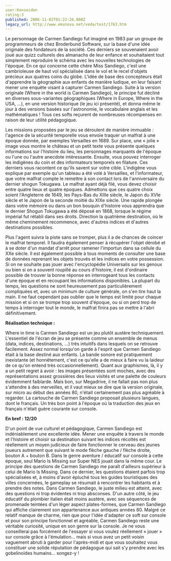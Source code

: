 ```yaml
---
user:Kenseiden
rating:3
published: 2006-11-02T01:22:26.000Z
legacy_url: http://www.emunova.net/veda/test/1763.htm
---
```

Le personnage de Carmen Sandiego fut imaginé en 1983 par un groupe de programmeurs de chez Broderbund Software, sur la base d'une idée originale des fondateurs de la société. Ces derniers se souvenaient avoir joué aux quizz culturels des almanachs de leur enfance et souhaitaient tout simplement reproduire le schéma avec les nouvelles technologies de l'époque. En ce qui concerne cette chère Miss Sandiego, c'est une cambrioleuse de haut vol spécialisée dans le vol et le recel d'objets précieux aux quatres coins du globe. L'idée de base des concepteurs était d'apprendre la géographie aux enfants de manière ludique, en leur faisant mener une enquête visant à capturer Carmen Sandiego. Suite à la version originale (Where in the world is Carmen Sandiego), le principe fut décliné en diverses sous-variantes géographiques (Where in Europe, Where in the USA, ...), en une version historique (le jeu ici présenté), et donna même le jour à des versions basées sur l'astronomie, le vocabulaire anglais et les mathématiques ! Tous ces softs reçurent de nombreuses récompenses en raison de leur utilité pédagogique.  

  

Les missions proposées par le jeu se déroulent de manière immuable : l'agence de la sécurité temporelle vous envoie traquer un malfrat à une époque donnée, par exemples Versailles en 1689\. Sur place, une « jolie » image vous montre le château et un petit texte vous présente quelques informations sur l'histoire du lieu, les personnages marquants de l'époque ou l'une ou l'autre anecdote intéressante. Ensuite, vous pouvez interroger les indigènes du coin et des informateurs temporels en filature. Ces derniers vous racontent ce qu'ils savent sur votre cible. L'indigène vous explique par exemple qu'un tableau a été volé à Versailles, et l'informateur, que votre malfrat compte le remettre à son contact lors de l'anniversaire du dernier shogun Tokugawa. Le malfrat ayant déjà filé, vous devez choisir entre quatre lieux et quatre époques. Admettons que ces quatre choix soient l'Angleterre de 1649, les Pays-Bas du XIIIe siècle, le Japon du XVIe siècle et le Japon de la seconde moitié du XIXe siècle. Une rapide plongée dans votre mémoire ou dans un bon bouquin d'histoire vous apprendra que le dernier Shogun Tokugawa a été déposé en 1868, lorsque le régime impérial fut rétabli dans ses droits. Direction la quatrième destination, où le même cheminement recommence, avec d'autres indices et d'autres destinations possibles.  

  

Plus l'agent suivra la piste sans se tromper, plus il a de chances de coincer le malfrat temporel. Il faudra également penser à récupérer l'objet dérobé et à se doter d'un mandat d'arrêt pour ramener l'importun dans sa cellule du XXe siècle. Il est également possible à tous moments de consulter une base de données reprenant les objets trouvés et les indices en votre possession. Si on ne souhaite pas jouer avec l'encyclopédie Universalis sur les genoux ou bien si on a souvent roupillé au cours d'histoire, il est d'ordinaire possible de trouver la bonne réponse en interrogeant tous les contacts d'une époque et en recoupant les informations disponibles. La plupart du temps, les questions ne sont heureusement pas particulièrement compliquées et, avec un minimum de culture générale, on s'en tire haut la main. Il ne faut cependant pas oublier que le temps est limité pour chaque mission et si on se trompe trop souvent d'époque, ou si on perd trop de temps à interroger tout le monde, le malfrat finira pas se mettre à l'abri définitivement.  

  

**Réalisation technique :**  

Where in time is Carmen Sandiego est un jeu plutôt austère techniquement. L'essentiel de l'écran de jeu se présente comme un ensemble de menus (data, indices, destinations, ...) très intuitifs dans lesquels on se retrouve facilement. Assez normal lorsqu'on garde à l'esprit que Carmen Sandiego était à la base destiné aux enfants. La bande sonore est pratiquement inexistante (et honnêtement, c'est ce qu'elle a de mieux à faire vu la laideur de ce qu'on entend très occasionnellement). Quant aux graphismes, là, il y a un petit regret à avoir : les images présentées sont moches, avec des représentations assez grossières des lieux visités et une palette de couleurs évidemment faiblarde. Mais bon, sur Megadrive, il ne fallait pas non plus s'attendre à des merveilles, et il vaut mieux se dire que la version originale, sur micro au début des années 80, n'était certainement pas plus agréable à regarder. La cartouche de Carmen Sandiego proposait plusieurs langues, dont le français. Un très bon point à l'époque où la traduction des jeux en français n'était guère courante sur console.  

  

**En bref : 12/20**  

D'un point de vue culturel et pédagogique, Carmen Sandiego est indéniablement une excellente idée. Mener une enquête à travers le monde et l'histoire et choisir sa destination suivant les indices récoltés est réellement un moyen judicieux de faire fonctionner le cerveau des jeunes joueurs autrement que suivant le mode flèche gauche / flèche droite, bouton A + bouton B. Dans le genre aventure / éducatif sur console à cette époque, seul Mario Is Missing sur Super NES jouait dans la même cour. Le principe des questions de Carmen Sandiego me paraît d'ailleurs supérieur à celui de Mario Is Missing. Dans ce dernier, les questions étaient parfois trop spécialisées et, à moins d'avoir épluché tous les guides touristiques des villes concernées, le gameplay se résumait à rencontrer les habitants et à prendre des notes. Dans Carmen Sandiego, le juste milieu est atteint, avec des questions ni trop évidentes ni trop absconses. D'un autre côté, le jeu éducatif du plombier italien était moins austère, avec ses séquences de promenade teintées d'un léger aspect plates-formes, que Carmen Sandiego qui affiche clairement son appartenance aux antiques années 80\. Malgré ce relatif manque de charme, rien que pour l'idée d'adapter ce soft sur console et pour son principe fonctionnel et agréable, Carmen Sandiego reste une véritable curiosité, unique en son genre sur la console. Je ne vous conseillerai pas forcément de l'essayer si vous voulez réellement « jouer » sur console grâce à l'émulation... mais si vous avez un petit voisin vaguement abruti à garder pour l'après-midi et que vous souhaitez vous constituer une solide réputation de pédagogue qui sait s'y prendre avec les gobelinoïdes humains... songez-y !
